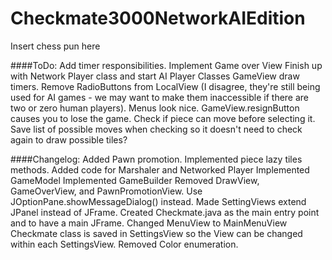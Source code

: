 Checkmate3000NetworkAIEdition
=============================

Insert chess pun here

####ToDo:
	Add timer responsibilities.
	Implement Game over View
	Finish up with Network Player class
	and start AI Player Classes
	GameView draw timers.
	Remove RadioButtons from LocalView (I disagree, they're still being used for AI games - we may want to make them inaccessible if there are two or zero human players).
	Menus look nice.
	GameView.resignButton causes you to lose the game.
	Check if piece can move before selecting it. Save list of possible moves when checking so it doesn't need to check again to draw possible tiles?

####Changelog:
	Added Pawn promotion.
	Implemented piece lazy tiles methods.
	Added code for Marshaler and Networked Player
	Implemented GameModel
	Implemented GameBuilder
	Removed DrawView, GameOverView, and PawnPromotionView. Use JOptionPane.showMessageDialog() instead.
	Made SettingViews extend JPanel instead of JFrame.
	Created Checkmate.java as the main entry point and to have a main JFrame.
	Changed MenuView to MainMenuView
	Checkmate class is saved in SettingsView so the View can be changed within each SettingsView.
	Removed Color enumeration.
	
